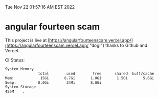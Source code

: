 Tue Nov 22 01:57:16 AM EST 2022

# angular fourteen scam


This project is live at [https://angularfourteenscam.vercel.app/](https://angularfourteenscam.vercel.app/ "dog!") thanks to Github and Vercel.

CI Status: 

```bash
System Memory
               total        used        free      shared  buff/cache   available
Mem:            15Gi       8.7Gi       1.0Gi       1.5Gi       5.6Gi       4.7Gi
Swap:          8.0Gi        24Mi       8.0Gi
System Storage
456M	.
